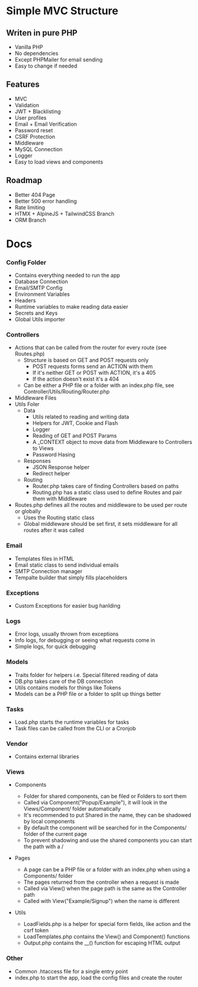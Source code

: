 # Simple MVC Structure

## Writen in pure PHP
- Vanilla PHP
- No dependencies
- Except PHPMailer for email sending
- Easy to change if needed

## Features
- MVC
- Validation
- JWT + Blacklisting
- User profiles
- Email + Email Verification
- Password reset
- CSRF Protection
- Middleware
- MySQL Connection
- Logger
- Easy to load views and components

## Roadmap
- Better 404 Page
- Better 500 error handling
- Rate limiting
- HTMX + AlpineJS + TailwindCSS Branch
- ORM Branch

# Docs

### Config Folder
- Contains everything needed to run the app
- Database Connection
- Email/SMTP Config
- Environment Variables
- Headers
- Runtime variables to make reading data easier
- Secrets and Keys
- Global Utils importer

### Controllers
- Actions that can be called from the router for every route (see Routes.php)
    - Structure is based on GET and POST requests only
        - POST requests forms send an ACTION with them
        - If it's neither GET or POST with ACTION, it's a 405
        - If the action doesn't exist it's a 404
    - Can be either a PHP file or a folder with an index.php file, see Controller/Utils/Routing/Router.php
- Middleware Files
- Utils Foler
    - Data
        - Utils related to reading and writing data
        - Helpers for JWT, Cookie and Flash
        - Logger
        - Reading of GET and POST Params
        - A _CONTEXT object to move data from Middleware to Controllers to Views
        - Password Hasing
    - Responses
        - JSON Response helper
        - Redirect helper
    - Routing
        - Router.php takes care of finding Controllers based on paths
        - Routing.php has a static class used to define Routes and pair them with Middleware
- Routes.php defines all the routes and middleware to be used per route or globally
    - Uses the Routing static class
    - Global middleware should be set first, it sets middleware for all routes after it was called

### Email
- Templates files in HTML
- Email static class to send individual emails
- SMTP Connection manager
- Tempalte builder that simply fills placeholders

### Exceptions
- Custom Exceptions for easier bug hanlding

### Logs
- Error logs, usually thrown from exceptions
- Info logs, for debugging or seeing what requests come in
- Simple logs, for quick debugging

### Models
- Traits folder for helpers i.e. Special filtered reading of data
- DB.php takes care of the DB connection
- Utils contains models for things like Tokens
- Models can be a PHP file or a folder to split up things better

### Tasks
- Load.php starts the runtime variables for tasks
- Task files can be called from the CLI or a Cronjob

### Vendor
- Contains external libraries

### Views
- Components
    - Folder for shared components, can be filed or Folders to sort them
    - Called via Component("Popup/Example"), it will look in the Views/Component/ folder automatically
    - It's recommended to put Shared in the name, they can be shadowed by local components
    - By default the component will be searched for in the Components/ folder of the current page
    - To prevent shadowing and use the shared components you can start the path with a /
- Pages
    - A page can be a PHP file or a folder with an index.php when using a Components/ folder
    - The pages returned from the controller when a request is made
    - Called via View() when the page path is the same as the Controller path
    - Called with View("Example/Signup") when the name is different

- Utils
    - LoadFields.php is a helper for special form fields, like action and the csrf token
    - LoadTemplates.php contains the View() and Component() functions
    - Output.php contains the __() function for escaping HTML output

### Other
- Common .htaccess file for a single entry point
- index.php to start the app, load the config files and create the router